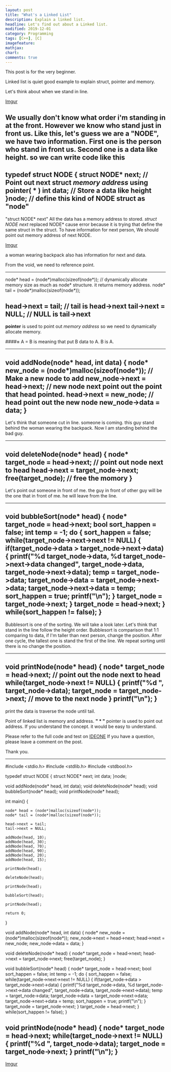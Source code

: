 ```yaml
---
layout: post
title: "What's a Linked List"
description: Explain a linked list.
headline: Let's find out about a Linked list.
modified: 2019-12-01
category: Programming
tags: [C++], [C]
imagefeature:
mathjax:
chart:
comments: true
---
```


This post is for the very beginner.

Linked list is quiet good example to explain struct, pointer and memory.

Let's think about when we stand in line.

[Imgur](https://i.imgur.com/sCP6WZD.jpg)

We usually don't know what order i'm standing in at the front. However we know who stand just in front us.
Like this, let's guess we are a "NODE", we have two information. First one is the person who stand in front us.
Second one is a data like height. so we can write code like this
---
typedef struct NODE {
  struct NODE* next; // Point out next struct *memory address* **using pointer( * )**
  int data; // Store a data like height
}node; // define this kind of NODE struct as "node"
---

"struct NODE* next"
All the data has a memory address to stored.
*struct NODE next* replaced NODE* cause error because it is trying that define the same struct in the struct.
To have information for next person, We should point out memory address of next NODE.

[Imgur](https://i.imgur.com/QT6yFfn.jpg)

a woman wearing backpack also has information for next and data.

From the void, we need to reference point.

---
node* head = (node*)malloc(sizeof(node*)); // dynamically allocate memory size as much as node* structure. it returns memory address.
node* tail = (node*)malloc(sizeof(node*));

head->next = tail; // tail is head->next
tail->next = NULL; // NULL is tail->next
---
**pointer** is used to point out *memory address* so we need to dynamically allocate memory.

####**=**
A = B is meaning that put B data to A. B is A.

---
void addNode(node* head, int data) {
	node* new_node = (node*)malloc(sizeof(node*)); // Make a new node to add
	new_node->next = head->next; // new node next point out the point that head pointed.
	head->next = new_node; // head point out the new node
	new_node->data = data;
}
---

Let's think that someone cut in line.
someone is coming.
this guy stand behind the woman wearing the backpack.
Now I am standing behind the bad guy.

---
void deleteNode(node* head) {
	node* target_node = head->next; // point out node next to head
	head->next = target_node->next;
	free(target_node); // free the momory
}
---

Let's point out someone in front of me.
the guy in front of other guy will be the one that in front of me.
he will leave from the line.

---
void bubbleSort(node* head) {
	node* target_node = head->next;
	bool sort_happen = false;
	int temp = -1;
	do {
		sort_happen = false;
		while(target_node->next->next != NULL) {
			if(target_node->data > target_node->next->data) {
				printf("%d target_node->data, %d target_node->next->data changed", target_node->data, target_node->next->data);
				temp = target_node->data;
				target_node->data = target_node->next->data;
				target_node->next->data = temp;
				sort_happen = true;
				printf("\n");
			}
			target_node = target_node->next;
		}
		target_node = head->next;
	} while(sort_happen != false);
}
---

Bubblesort is one of the sorting. We will take a look later.
Let's think that stand in the line follow the height order.
Bubblesort is comparison that 1:1 comparing to data, if I'm taller than next person, change the position.
After one cycle, the tallest one is stand the first of the line.
We repeat sorting until there is no change the position.

---
void printNode(node* head) {
	node* target_node = head->next; // point out the node next to head
	while(target_node->next != NULL) {
		printf("%d ", target_node->data);
		target_node = target_node->next; // move to the next node
	}
	printf("\n");
}
---

print the data is traverse the node until tail.


Point of linked list is memory and address.
**" * "** pointer is used to point out address.
If you understand the concept. it would be easy to understand.

Please refer to the full code and test on [IDEONE](https://ideone.com/ideone/Index/submit/)
If you have a question, please leave a comment on the post.

Thank you.

---
#include <stdio.h>
#include <stdlib.h>
#include <stdbool.h>

typedef struct NODE {
  struct NODE* next;
  int data;
}node;

void addNode(node* head, int data);
void deleteNode(node* head);
void bubbleSort(node* head);
void printNode(node* head);

int main() {

	node* head = (node*)malloc(sizeof(node*));
	node* tail = (node*)malloc(sizeof(node*));

	head->next = tail;
	tail->next = NULL;

	addNode(head, 10);
	addNode(head, 30);
	addNode(head, 70);
	addNode(head, 90);
	addNode(head, 20);
	addNode(head, 15);

	printNode(head);

	deleteNode(head);

	printNode(head);

	bubbleSort(head);

	printNode(head);

	return 0;  
}

void addNode(node* head, int data) {
	node* new_node = (node*)malloc(sizeof(node*));
	new_node->next = head->next;
	head->next = new_node;
	new_node->data = data;
}

void deleteNode(node* head) {
	node* target_node = head->next;
	head->next = target_node->next;
	free(target_node);
}

void bubbleSort(node* head) {
	node* target_node = head->next;
	bool sort_happen = false;
	int temp = -1;
	do {
		sort_happen = false;
		while(target_node->next->next != NULL) {
			if(target_node->data > target_node->next->data) {
				printf("%d target_node->data, %d target_node->next->data changed", target_node->data, target_node->next->data);
				temp = target_node->data;
				target_node->data = target_node->next->data;
				target_node->next->data = temp;
				sort_happen = true;
				printf("\n");
			}
			target_node = target_node->next;
		}
		target_node = head->next;
	} while(sort_happen != false);
}

void printNode(node* head) {
	node* target_node = head->next;
	while(target_node->next != NULL) {
		printf("%d ", target_node->data);
		target_node = target_node->next;
	}
	printf("\n");
}
---

[Imgur](https://i.imgur.com/gTn2D1R.png)
